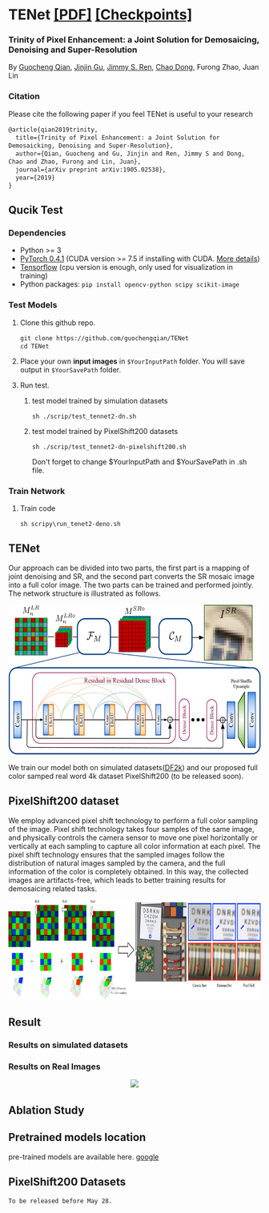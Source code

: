 # TENet <a href="https://arxiv.org/abs/1905.02538" target="_blank">[PDF]</a> <a href="https://drive.google.com/drive/folders/1iOopGVTnX1IZIs2XtLZOZjUyNt-tU8BX?usp=sharing">[Checkpoints]</a>
<!--<a href="https://arxiv.org/abs/1905.02538" target="_blank">[pre-trained models]</a> -->
<!--<a href="https://arxiv.org/abs/1905.02538" target="_blank">[datasets]</a> -->
### Trinity of Pixel Enhancement: a Joint Solution for Demosaicing, Denoising and Super-Resolution
By [Guocheng Qian](https://guochengqian.github.io/), [Jinjin Gu](http://www.jasongt.com/), [Jimmy S. Ren](http://www.jimmyren.com/), [Chao Dong](https://scholar.google.com.hk/citations?user=OSDCB0UAAAAJ&hl=en), Furong Zhao, Juan Lin

### Citation 
Please cite the following paper if you feel TENet is useful to your research
```
@article{qian2019trinity,
  title={Trinity of Pixel Enhancement: a Joint Solution for Demosaicking, Denoising and Super-Resolution},
  author={Qian, Guocheng and Gu, Jinjin and Ren, Jimmy S and Dong, Chao and Zhao, Furong and Lin, Juan},
  journal={arXiv preprint arXiv:1905.02538},
  year={2019}
}
```


## Qucik Test
### Dependencies
- Python >= 3
- [PyTorch 0.4.1](https://pytorch.org/) (CUDA version >= 7.5 if installing with CUDA. [More details](https://pytorch.org/get-started/previous-versions/))
- [Tensorflow](https://www.tensorflow.org/install)  (cpu version is enough, only used for visualization in training)
- Python packages:  `pip install opencv-python scipy scikit-image`

### Test Models
1. Clone this github repo.

    ```
    git clone https://github.com/guochengqian/TENet
    cd TENet
    ```
2. Place your own **input images** in `$YourInputPath` folder.  You will save output in `$YourSavePath` folder.

3. Run test.
   1. test model trained by simulation datasets 
        ```
        sh ./scrip/test_tennet2-dn.sh  
        ```  
 
   2. test model trained by PixelShift200 datasets
        ```
        sh ./scrip/test_tennet2-dn-pixelshift200.sh  
        ```  
        Don't forget to change $YourInputPath and $YourSavePath in .sh file.

 ### Train Network
1. Train code
    
    ```
    sh scripy\run_tenet2-deno.sh
    ```


## TENet

Our approach can be divided into two parts, the first part is a mapping of joint denoising and SR, 
and the second part converts the SR mosaic image into a full color image.
The two parts can be trained and performed jointly.
The network structure is illustrated as follows.

<p align="center">
  <img height="300" src="figures/Network.png">
</p>

We train our model both on simulated datasets([DF2k](https://github.com/xinntao/BasicSR)) and our proposed full color samped real word
4k dataset PixelShift200 (to be released soon).

## PixelShift200 dataset
We employ advanced pixel shift technology to perform a full color sampling of the image.
Pixel shift technology takes four samples of the same image, and physically controls the camera sensor to move one pixel horizontally or vertically at each sampling to capture all color information at each pixel.
The pixel shift technology ensures that the sampled images follow the distribution of natural images sampled by the camera, and the full information of the color is completely obtained.
In this way, the collected images are artifacts-free, which leads to better training results for demosaicing related tasks.

<p align="center">
  <img height="200" src="figures/PixelShift.png">
</p>

## Result
### Results on simulated datasets


### Results on Real Images
<p align="center">
  <img width="800" src="figures/Surf.png">
</p>


## Ablation Study 


## Pretrained models location
   pre-trained models are available here. [google](https://drive.google.com/drive/folders/1iOopGVTnX1IZIs2XtLZOZjUyNt-tU8BX?usp=sharing) 

## PixelShift200 Datasets
    To be released before May 28.